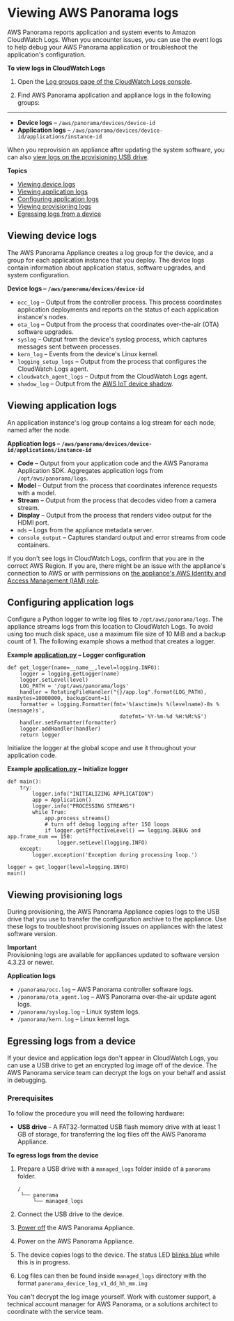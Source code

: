 # Viewing AWS Panorama logs<a name="monitoring-logging"></a>

AWS Panorama reports application and system events to Amazon CloudWatch Logs\. When you encounter issues, you can use the event logs to help debug your AWS Panorama application or troubleshoot the application's configuration\. 

**To view logs in CloudWatch Logs**

1. Open the [Log groups page of the CloudWatch Logs console](https://console.aws.amazon.com/cloudwatch/home#logsV2:log-groups)\.

1. Find AWS Panorama application and appliance logs in the following groups:

****
   + **Device logs** – `/aws/panorama/devices/device-id`
   + **Application logs** – `/aws/panorama/devices/device-id/applications/instance-id`

When you reprovision an appliance after updating the system software, you can also [view logs on the provisioning USB drive](#monitoring-logging-provisioning)\.

**Topics**
+ [Viewing device logs](#monitoring-logging-device)
+ [Viewing application logs](#monitoring-logging-application)
+ [Configuring application logs](#monitoring-logging-configuration)
+ [Viewing provisioning logs](#monitoring-logging-provisioning)
+ [Egressing logs from a device](#monitoring-logging-egress)

## Viewing device logs<a name="monitoring-logging-device"></a>

The AWS Panorama Appliance creates a log group for the device, and a group for each application instance that you deploy\. The device logs contain information about application status, software upgrades, and system configuration\.

**Device logs – `/aws/panorama/devices/device-id`**
+ `occ_log` – Output from the controller process\. This process coordinates application deployments and reports on the status of each application instance's nodes\.
+ `ota_log` – Output from the process that coordinates over\-the\-air \(OTA\) software upgrades\.
+ `syslog` – Output from the device's syslog process, which captures messages sent between processes\.
+ `kern_log` – Events from the device's Linux kernel\.
+ `logging_setup_logs` – Output from the process that configures the CloudWatch Logs agent\.
+ `cloudwatch_agent_logs` – Output from the CloudWatch Logs agent\.
+ `shadow_log` – Output from the [AWS IoT device shadow](https://docs.aws.amazon.com/iot/latest/developerguide/iot-device-shadows.html)\.

## Viewing application logs<a name="monitoring-logging-application"></a>

An application instance's log group contains a log stream for each node, named after the node\.

**Application logs – `/aws/panorama/devices/device-id/applications/instance-id`**
+ **Code** – Output from your application code and the AWS Panorama Application SDK\. Aggregates application logs from `/opt/aws/panorama/logs`\.
+ **Model** – Output from the process that coordinates inference requests with a model\.
+ **Stream** – Output from the process that decodes video from a camera stream\.
+ **Display** – Output from the process that renders video output for the HDMI port\.
+ `mds` – Logs from the appliance metadata server\.
+ `console_output` – Captures standard output and error streams from code containers\.

If you don't see logs in CloudWatch Logs, confirm that you are in the correct AWS Region\. If you are, there might be an issue with the appliance's connection to AWS or with permissions on [the appliance's AWS Identity and Access Management \(IAM\) role](permissions-services.md)\.

## Configuring application logs<a name="monitoring-logging-configuration"></a>

Configure a Python logger to write log files to `/opt/aws/panorama/logs`\. The appliance streams logs from this location to CloudWatch Logs\. To avoid using too much disk space, use a maximum file size of 10 MiB and a backup count of 1\. The following example shows a method that creates a logger\.

**Example [application\.py](https://github.com/awsdocs/aws-panorama-developer-guide/blob/main/sample-apps/aws-panorama-sample/packages/123456789012-SAMPLE_CODE-1.0/application.py#L181) – Logger configuration**  

```
def get_logger(name=__name__,level=logging.INFO):
    logger = logging.getLogger(name)
    logger.setLevel(level)
    LOG_PATH = '/opt/aws/panorama/logs'
    handler = RotatingFileHandler("{}/app.log".format(LOG_PATH), maxBytes=10000000, backupCount=1)
    formatter = logging.Formatter(fmt='%(asctime)s %(levelname)-8s %(message)s',
                                    datefmt='%Y-%m-%d %H:%M:%S')
    handler.setFormatter(formatter)
    logger.addHandler(handler)
    return logger
```

Initialize the logger at the global scope and use it throughout your application code\.

**Example [application\.py](https://github.com/awsdocs/aws-panorama-developer-guide/blob/main/sample-apps/aws-panorama-sample/packages/123456789012-SAMPLE_CODE-1.0/application.py#L205) – Initialize logger**  

```
def main():
    try:
        logger.info("INITIALIZING APPLICATION")
        app = Application()
        logger.info("PROCESSING STREAMS")
        while True:
            app.process_streams()
            # turn off debug logging after 150 loops
            if logger.getEffectiveLevel() == logging.DEBUG and app.frame_num == 150:
                logger.setLevel(logging.INFO)
    except:
        logger.exception('Exception during processing loop.')

logger = get_logger(level=logging.INFO)
main()
```

## Viewing provisioning logs<a name="monitoring-logging-provisioning"></a>

During provisioning, the AWS Panorama Appliance copies logs to the USB drive that you use to transfer the configuration archive to the appliance\. Use these logs to troubleshoot provisioning issues on appliances with the latest software version\.

**Important**  
Provisioning logs are available for appliances updated to software version 4\.3\.23 or newer\.

**Application logs**
+ `/panorama/occ.log` – AWS Panorama controller software logs\.
+ `/panorama/ota_agent.log` – AWS Panorama over\-the\-air update agent logs\.
+ `/panorama/syslog.log` – Linux system logs\.
+ `/panorama/kern.log` – Linux kernel logs\.

## Egressing logs from a device<a name="monitoring-logging-egress"></a>

If your device and application logs don't appear in CloudWatch Logs, you can use a USB drive to get an encrypted log image off of the device\. The AWS Panorama service team can decrypt the logs on your behalf and assist in debugging\.

### Prerequisites<a name="monitoring-logging-egress-prerequisites"></a>

To follow the procedure you will need the following hardware:
+ **USB drive** – A FAT32\-formatted USB flash memory drive with at least 1 GB of storage, for transferring the log files off the AWS Panorama Appliance\. 

**To egress logs from the device**

1. Prepare a USB drive with a `managed_logs` folder inside of a `panorama` folder\.

   ```
   /
    └── panorama
        └── managed_logs
   ```

1. Connect the USB drive to the device\.

1. [Power off](appliance-buttons.md#appliance-buttons-reset) the AWS Panorama Appliance\.

1. Power on the AWS Panorama Appliance\.

1. The device copies logs to the device\. The status LED [blinks blue](appliance-buttons.md) while this is in progress\.

1. Log files can then be found inside `managed_logs` directory with the format `panorama_device_log_v1_dd_hh_mm.img`

You can't decrypt the log image yourself\. Work with customer support, a technical account manager for AWS Panorama, or a solutions architect to coordinate with the service team\.